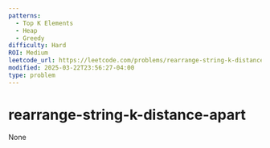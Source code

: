 ```yaml
---
patterns:
  - Top K Elements
  - Heap
  - Greedy
difficulty: Hard
ROI: Medium
leetcode_url: https://leetcode.com/problems/rearrange-string-k-distance-apart/
modified: 2025-03-22T23:56:27-04:00
type: problem
---
```


# rearrange-string-k-distance-apart

None
